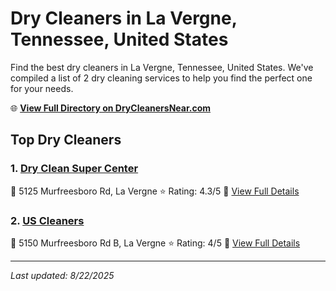 # Dry Cleaners in La Vergne, Tennessee, United States

Find the best dry cleaners in La Vergne, Tennessee, United States. We've compiled a list of 2 dry cleaning services to help you find the perfect one for your needs.

🌐 **[View Full Directory on DryCleanersNear.com](https://drycleanersnear.com/city/US/Tennessee/La%20Vergne)**

## Top Dry Cleaners

### 1. [Dry Clean Super Center](https://drycleanersnear.com/dryCleaner/6861efad6d1fa2e11f513ae0/dry-clean-super-center)
📍 5125 Murfreesboro Rd, La Vergne
⭐ Rating: 4.3/5
🔗 [View Full Details](https://drycleanersnear.com/dryCleaner/6861efad6d1fa2e11f513ae0/dry-clean-super-center)

### 2. [US Cleaners](https://drycleanersnear.com/dryCleaner/6861efad6d1fa2e11f513c58/us-cleaners)
📍 5150 Murfreesboro Rd B, La Vergne
⭐ Rating: 4/5
🔗 [View Full Details](https://drycleanersnear.com/dryCleaner/6861efad6d1fa2e11f513c58/us-cleaners)


---

*Last updated: 8/22/2025*
